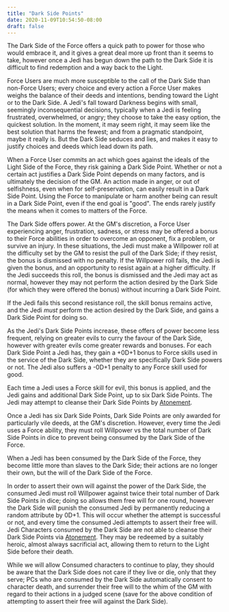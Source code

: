 ```yaml
---
title: "Dark Side Points"
date: 2020-11-09T10:54:50-08:00
draft: false
---
```


The Dark Side of the Force offers a quick path to power for those who would embrace it, and it gives a great deal more up front than it seems to take, however once a Jedi has begun down the path to the Dark Side it is difficult to find redemption and a way back to the Light. 

Force Users are much more susceptible to the call of the Dark Side than non-Force Users; every choice and every action a Force User makes weighs the balance of their deeds and intentions, bending toward the Light or to the Dark Side. A Jedi's fall toward Darkness begins with small, seemingly inconsequential decisions, typically when a Jedi is feeling frustrated, overwhelmed, or angry; they choose to take the easy option, the quickest solution. In the moment, it may seem right, it may seem like the best solution that harms the fewest; and from a pragmatic standpoint, maybe it really is. But the Dark Side seduces and lies, and makes it easy to justify choices and deeds which lead down its path.

When a Force User commits an act which goes against the ideals of the Light Side of the Force, they risk gaining a Dark Side Point. Whether or not a certain act justifies a Dark Side Point depends on many factors, and is ultimately the decision of the GM. An action made in anger, or out of selfishness, even when for self-preservation, can easily result in a Dark Side Point. Using the Force to manipulate or harm another being can result in a Dark Side Point, even if the end goal is "good". The ends rarely justify the means when it comes to matters of the Force.

The Dark Side offers power. At the GM's discretion, a Force User experiencing anger, frustration, sadness, or stress may be offered a bonus to their Force abilities in order to overcome an opponent, fix a problem, or survive an injury. In these situations, the Jedi must make a Willpower roll at the difficulty set by the GM to resist the pull of the Dark Side; if they resist, the bonus is dismissed with no penalty. If the Willpower roll fails, the Jedi is given the bonus, and an opportunity to resist again at a higher difficulty. If the Jedi succeeds this roll, the bonus is dismissed and the Jedi may act as normal, however they may not perform the action desired by the Dark Side (for which they were offered the bonus) without incurring a Dark Side Point.

If the Jedi fails this second resistance roll, the skill bonus remains active, and the Jedi *must* perform the action desired by the Dark Side, and gains a Dark Side Point for doing so.

As the Jedi's Dark Side Points increase, these offers of power become less frequent, relying on greater evils to curry the favour of the Dark Side, however with greater evils come greater rewards and bonuses. For each Dark Side Point a Jedi has, they gain a +0D+1 bonus to Force skills used in the service of the Dark Side, whether they are specifically Dark Side powers or not.  The Jedi also suffers a -0D+1 penalty to any Force skill used for good.

Each time a Jedi uses a Force skill for evil, this bonus is applied, and the Jedi gains and additional Dark Side Point, up to six Dark Side Points. The Jedi may attempt to cleanse their Dark Side Points by [Atonement](/systems/chargen/force/atonement).

Once a Jedi has six Dark Side Points, Dark Side Points are only awarded for particularly vile deeds, at the GM's discretion. However, every time the Jedi uses a Force ability, they must roll Willpower vs the total number of Dark Side Points in dice to prevent being consumed by the Dark Side of the Force.

When a Jedi has been consumed by the Dark Side of the Force, they become little more than slaves to the Dark Side; their actions are no longer their own, but the will of the Dark Side of the Force. 

In order to assert their own will against the power of the Dark Side, the consumed Jedi must roll Willpower against twice their total number of Dark Side Points in dice; doing so allows them free will for one round, however the Dark Side will punish the consumed Jedi by permanently reducing a random attribute by 0D+1. This will occur whether the attempt is successful or not, and every time the consumed Jedi attempts to assert their free will. Jedi Characters consumed by the Dark Side are not able to cleanse their Dark Side Points via [Atonement](/systems/chargen/force/atonement). They may be redeemed by a suitably heroic, almost always sacrificial act, allowing them to return to the Light Side before their death. 

While we will allow Consumed characters to continue to play, they should be aware that the Dark Side does not care if they live or die, only that they serve; PCs who are consumed by the Dark Side automatically consent to character death, and surrender their free will to the whim of the GM with regard to their actions in a judged scene (save for the above condition of attempting to assert their free will against the Dark Side).